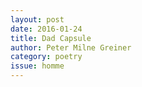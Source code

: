 ```yaml
---
layout: post 
date: 2016-01-24
title: Dad Capsule
author: Peter Milne Greiner
category: poetry
issue: homme
---
```

